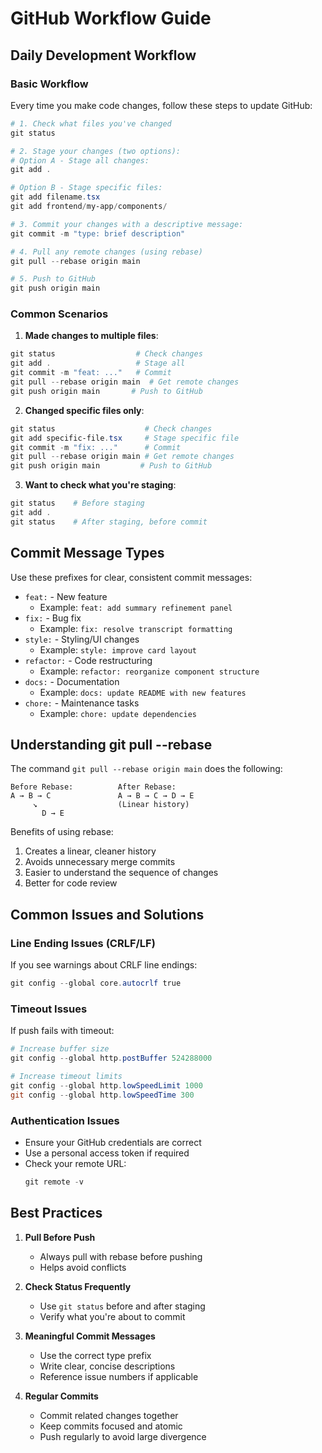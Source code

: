 # GitHub Workflow Guide

## Daily Development Workflow

### Basic Workflow
Every time you make code changes, follow these steps to update GitHub:

```powershell
# 1. Check what files you've changed
git status

# 2. Stage your changes (two options):
# Option A - Stage all changes:
git add .

# Option B - Stage specific files:
git add filename.tsx
git add frontend/my-app/components/

# 3. Commit your changes with a descriptive message:
git commit -m "type: brief description"

# 4. Pull any remote changes (using rebase)
git pull --rebase origin main

# 5. Push to GitHub
git push origin main
```

### Common Scenarios

1. **Made changes to multiple files**:
```powershell
git status                  # Check changes
git add .                   # Stage all
git commit -m "feat: ..."   # Commit
git pull --rebase origin main  # Get remote changes
git push origin main       # Push to GitHub
```

2. **Changed specific files only**:
```powershell
git status                    # Check changes
git add specific-file.tsx     # Stage specific file
git commit -m "fix: ..."      # Commit
git pull --rebase origin main # Get remote changes
git push origin main         # Push to GitHub
```

3. **Want to check what you're staging**:
```powershell
git status    # Before staging
git add .
git status    # After staging, before commit
```

## Commit Message Types

Use these prefixes for clear, consistent commit messages:

- `feat:` - New feature
  - Example: `feat: add summary refinement panel`
- `fix:` - Bug fix
  - Example: `fix: resolve transcript formatting`
- `style:` - Styling/UI changes
  - Example: `style: improve card layout`
- `refactor:` - Code restructuring
  - Example: `refactor: reorganize component structure`
- `docs:` - Documentation
  - Example: `docs: update README with new features`
- `chore:` - Maintenance tasks
  - Example: `chore: update dependencies`

## Understanding git pull --rebase

The command `git pull --rebase origin main` does the following:

```
Before Rebase:          After Rebase:
A → B → C               A → B → C → D → E
     ↘                  (Linear history)
       D → E
```

Benefits of using rebase:
1. Creates a linear, cleaner history
2. Avoids unnecessary merge commits
3. Easier to understand the sequence of changes
4. Better for code review

## Common Issues and Solutions

### Line Ending Issues (CRLF/LF)
If you see warnings about CRLF line endings:
```powershell
git config --global core.autocrlf true
```

### Timeout Issues
If push fails with timeout:
```powershell
# Increase buffer size
git config --global http.postBuffer 524288000

# Increase timeout limits
git config --global http.lowSpeedLimit 1000
git config --global http.lowSpeedTime 300
```

### Authentication Issues
- Ensure your GitHub credentials are correct
- Use a personal access token if required
- Check your remote URL:
  ```powershell
  git remote -v
  ```

## Best Practices

1. **Pull Before Push**
   - Always pull with rebase before pushing
   - Helps avoid conflicts

2. **Check Status Frequently**
   - Use `git status` before and after staging
   - Verify what you're about to commit

3. **Meaningful Commit Messages**
   - Use the correct type prefix
   - Write clear, concise descriptions
   - Reference issue numbers if applicable

4. **Regular Commits**
   - Commit related changes together
   - Keep commits focused and atomic
   - Push regularly to avoid large divergence 